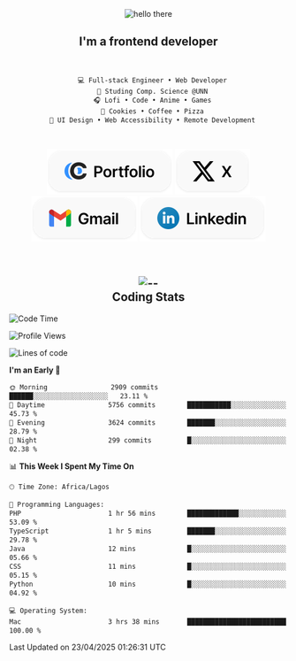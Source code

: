 <div align="center">
  
  <img src="https://readme-typing-svg.demolab.com?font=Fira+Code&weight=600&size=24&duration=4000&pause=300&color=3291FF&center=true&vCenter=true&random=false&width=300&height=24&lines=Hey+There;Hola;Namaste;Aloha;Bonjour;Konnichiwa" alt="hello there" height="36" width="300" />
  <h2>I'm a frontend developer</h2>
  
</div>

<br/>

<div align="center">
  
  ```
    💻 Full-stack Engineer • Web Developer
    💼 Studing Comp. Science @UNN
    🎧 Lofi • Code • Anime • Games
    🍪 Cookies • Coffee • Pizza
    📖 UI Design • Web Accessibility • Remote Development
  ```

</div>

<br/>

<div align="center">

  [![portfolio](./assets/badge-portfolio.svg)](https://okoyecharles.com)
  [![X](./assets/badge-x.svg)](https://x.com/okoyecharlesk)
  [![mail](./assets/badge-mail.svg)](mailto:okoyecharles509@gmail.com)
  [![linkedin](./assets/badge-linkedin.svg)](https://linkedin.com/in/okoyecharles)
  
</div>

<br/>



<div align="center">

  <h2>
    <img src="https://media.giphy.com/media/UVG0BN8TOMKkPOJS6e/giphy.gif?cid=790b7611dhvp8dydhh4r22mjr73owy4d5zzlo7s5zyk60w8s&ep=v1_stickers_search&rid=giphy.gif&ct=s" alt="--" height="50" width="50" />
    <br/>
    Coding Stats
  </h2>
  
</div>

<!--START_SECTION:waka-->
![Code Time](http://img.shields.io/badge/Code%20Time-630%20hrs%2013%20mins-blue)

![Profile Views](http://img.shields.io/badge/Profile%20Views-5-blue)

![Lines of code](https://img.shields.io/badge/From%20Hello%20World%20I%27ve%20Written-8.6%20million%20lines%20of%20code-blue)

**I'm an Early 🐤** 

```text
🌞 Morning                2909 commits        ██████░░░░░░░░░░░░░░░░░░░   23.11 % 
🌆 Daytime                5756 commits        ███████████░░░░░░░░░░░░░░   45.73 % 
🌃 Evening                3624 commits        ███████░░░░░░░░░░░░░░░░░░   28.79 % 
🌙 Night                  299 commits         █░░░░░░░░░░░░░░░░░░░░░░░░   02.38 % 
```


📊 **This Week I Spent My Time On** 

```text
🕑︎ Time Zone: Africa/Lagos

💬 Programming Languages: 
PHP                      1 hr 56 mins        █████████████░░░░░░░░░░░░   53.09 % 
TypeScript               1 hr 5 mins         ███████░░░░░░░░░░░░░░░░░░   29.78 % 
Java                     12 mins             █░░░░░░░░░░░░░░░░░░░░░░░░   05.66 % 
CSS                      11 mins             █░░░░░░░░░░░░░░░░░░░░░░░░   05.15 % 
Python                   10 mins             █░░░░░░░░░░░░░░░░░░░░░░░░   04.92 % 

💻 Operating System: 
Mac                      3 hrs 38 mins       █████████████████████████   100.00 % 
```


 Last Updated on 23/04/2025 01:26:31 UTC
<!--END_SECTION:waka-->
